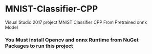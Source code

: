 # MNIST-Classifier-CPP
Visual Studio 2017 project MNIST Classifier CPP From Pretrained onnx Model 

### You Must install Opencv and onnx Runtime from NuGet Packages to run this project
